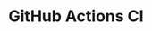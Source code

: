 # GitHub Actions CI






































































































































































































































































































































































































































































































































































































































































































































































































































































































































































































































































































































































































































































































































































































































































































































































































































































































































































































































































































































































































































































































































































































































































































































































































































































































































































































































































































































































































































































































































































































































































































































































































































































































































































































































































































































































































































































































